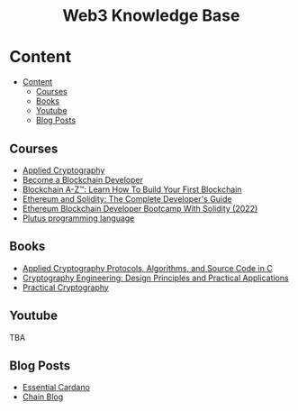 <h1 align="center">Web3 Knowledge Base</h1>

# Content

- [Content](#content)
  - [Courses](#courses)
  - [Books](#books)
  - [Youtube](#youtube)
  - [Blog Posts](#blog-posts)

## Courses

- [Applied Cryptography](https://www.youtube.com/playlist?list=PLAwxTw4SYaPnCeih6BPvJ5GdqqThGcWlX)
- [Become a Blockchain Developer](https://www.udacity.com/course/blockchain-developer-nanodegree--nd1309)
- [Blockchain A-Z™: Learn How To Build Your First Blockchain](https://www.udemy.com/course/build-your-blockchain-az/)
- [Ethereum and Solidity: The Complete Developer's Guide](https://www.udemy.com/course/ethereum-and-solidity-the-complete-developers-guide/)
- [Ethereum Blockchain Developer Bootcamp With Solidity (2022)](https://www.udemy.com/course/blockchain-developer/)
- [Plutus programming language](https://www.udemy.com/course/plutus-reliable-smart-contracts/)

## Books

- [Applied Cryptography Protocols, Algorithms, and Source Code in C](https://www.amazon.de/-/en/Bruce-Schneier/dp/1119096723/ref=pd_lpo_2?pd_rd_i=1119096723&psc=1)
- [Cryptography Engineering: Design Principles and Practical Applications](https://www.amazon.de/-/en/Niels-Ferguson/dp/0470474246/ref=pd_lpo_1?pd_rd_i=0470474246&psc=1)
- [Practical Cryptography](https://www.amazon.de/-/en/Niels-Ferguson/dp/0471223573)

## Youtube

TBA

## Blog Posts

- [Essential Cardano](https://www.essentialcardano.io/content)
- [Chain Blog](https://blog.chain.link/category/education/)




